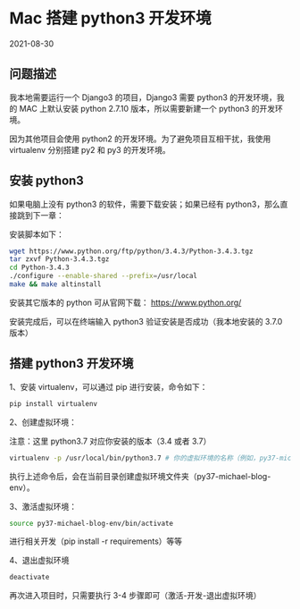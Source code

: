 # Mac 搭建 python3 开发环境

2021-08-30

## 问题描述

我本地需要运行一个 Django3 的项目，Django3 需要 python3 的开发环境，我的 MAC 上默认安装 python 2.7.10 版本，所以需要新建一个 python3 的开发环境。

因为其他项目会使用 python2 的开发环境。为了避免项目互相干扰，我使用 virtualenv 分别搭建 py2 和 py3 的开发环境。

## 安装 python3

如果电脑上没有 python3 的软件，需要下载安装；如果已经有 python3，那么直接跳到下一章：

安装脚本如下：

```bash
wget https://www.python.org/ftp/python/3.4.3/Python-3.4.3.tgz
tar zxvf Python-3.4.3.tgz
cd Python-3.4.3
./configure --enable-shared --prefix=/usr/local
make && make altinstall
```

安装其它版本的 python 可从官网下载： https://www.python.org/

安装完成后，可以在终端输入 python3 验证安装是否成功（我本地安装的 3.7.0 版本）

## 搭建 python3 开发环境

1、安装 virtualenv，可以通过 pip 进行安装，命令如下：

```bash
pip install virtualenv
```

2、创建虚拟环境：

注意：这里 python3.7 对应你安装的版本（3.4 或者 3.7）

```bash
virtualenv -p /usr/local/bin/python3.7 # 你的虚拟环境的名称（例如，py37-michael-blog-env）
```

执行上述命令后，会在当前目录创建虚拟环境文件夹（py37-michael-blog-env）。

3、激活虚拟环境：

```bash
source py37-michael-blog-env/bin/activate
```

进行相关开发（pip install -r requirements）等等

4、退出虚拟环境

```bash
deactivate   　　　　　　
```

再次进入项目时，只需要执行 3-4 步骤即可（激活-开发-退出虚拟环境）
